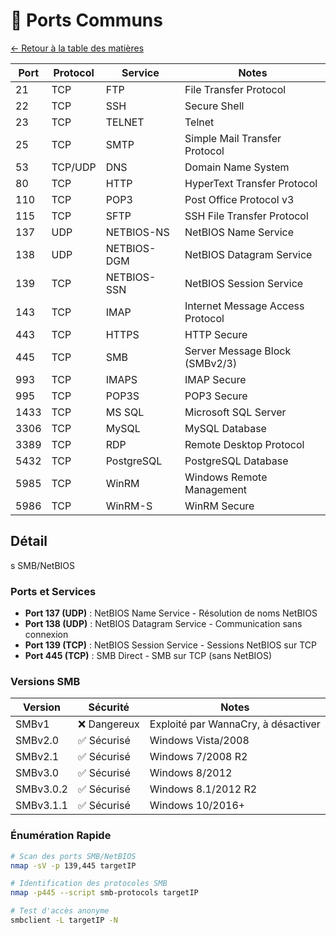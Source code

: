 # 🚪 Ports Communs

[← Retour à la table des matières](../README.md)

| Port | Protocol | Service | Notes |
|------|----------|---------|-------|
| 21 | TCP | FTP | File Transfer Protocol |
| 22 | TCP | SSH | Secure Shell |
| 23 | TCP | TELNET | Telnet |
| 25 | TCP | SMTP | Simple Mail Transfer Protocol |
| 53 | TCP/UDP | DNS | Domain Name System |
| 80 | TCP | HTTP | HyperText Transfer Protocol |
| 110 | TCP | POP3 | Post Office Protocol v3 |
| 115 | TCP | SFTP | SSH File Transfer Protocol |
| 137 | UDP | NETBIOS-NS | NetBIOS Name Service |
| 138 | UDP | NETBIOS-DGM | NetBIOS Datagram Service |
| 139 | TCP | NETBIOS-SSN | NetBIOS Session Service |
| 143 | TCP | IMAP | Internet Message Access Protocol |
| 443 | TCP | HTTPS | HTTP Secure |
| 445 | TCP | SMB | Server Message Block (SMBv2/3) |
| 993 | TCP | IMAPS | IMAP Secure |
| 995 | TCP | POP3S | POP3 Secure |
| 1433 | TCP | MS SQL | Microsoft SQL Server |
| 3306 | TCP | MySQL | MySQL Database |
| 3389 | TCP | RDP | Remote Desktop Protocol |
| 5432 | TCP | PostgreSQL | PostgreSQL Database |
| 5985 | TCP | WinRM | Windows Remote Management |
| 5986 | TCP | WinRM-S | WinRM Secure |
## Détail
s SMB/NetBIOS

### Ports et Services
- **Port 137 (UDP)** : NetBIOS Name Service - Résolution de noms NetBIOS
- **Port 138 (UDP)** : NetBIOS Datagram Service - Communication sans connexion
- **Port 139 (TCP)** : NetBIOS Session Service - Sessions NetBIOS sur TCP
- **Port 445 (TCP)** : SMB Direct - SMB sur TCP (sans NetBIOS)

### Versions SMB
| Version | Sécurité | Notes |
|---------|----------|-------|
| SMBv1 | ❌ Dangereux | Exploité par WannaCry, à désactiver |
| SMBv2.0 | ✅ Sécurisé | Windows Vista/2008 |
| SMBv2.1 | ✅ Sécurisé | Windows 7/2008 R2 |
| SMBv3.0 | ✅ Sécurisé | Windows 8/2012 |
| SMBv3.0.2 | ✅ Sécurisé | Windows 8.1/2012 R2 |
| SMBv3.1.1 | ✅ Sécurisé | Windows 10/2016+ |

### Énumération Rapide
```bash
# Scan des ports SMB/NetBIOS
nmap -sV -p 139,445 targetIP

# Identification des protocoles SMB
nmap -p445 --script smb-protocols targetIP

# Test d'accès anonyme
smbclient -L targetIP -N
```
